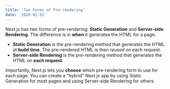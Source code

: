 ```yaml
---
title: 'Two Forms of Pre-rendering'
date: '2020-01-01'
---
```


Next.js has two forms of pre-rendering: **Static Generation** and **Server-side Rendering**.
The difference is in **when** it generates the HTML for a page.

- **Static Generation** is the pre-rendering method that generates the HTML at **build time**.
The pre-rendered HTML is then _reused_ on each request.
- **Server-side Rendering** is the pre-rendering method that generates the HTML on **each request**.

Importantly, Next.js lets you **choose** which pre-rendering form to use for each page.
You can create a "hybrid" Next.js app by using Static Generation for most pages and using Server-side Rendering for others.
